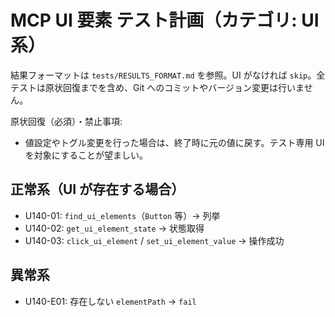 # MCP UI 要素 テスト計画（カテゴリ: UI系）

結果フォーマットは `tests/RESULTS_FORMAT.md` を参照。UI がなければ `skip`。全テストは原状回復までを含め、Git へのコミットやバージョン変更は行いません。

原状回復（必須）・禁止事項:
- 値設定やトグル変更を行った場合は、終了時に元の値に戻す。テスト専用 UI を対象にすることが望ましい。

## 正常系（UI が存在する場合）

- U140-01: `find_ui_elements`（`Button` 等）→ 列挙
- U140-02: `get_ui_element_state` → 状態取得
- U140-03: `click_ui_element` / `set_ui_element_value` → 操作成功

## 異常系

- U140-E01: 存在しない `elementPath` → `fail`

